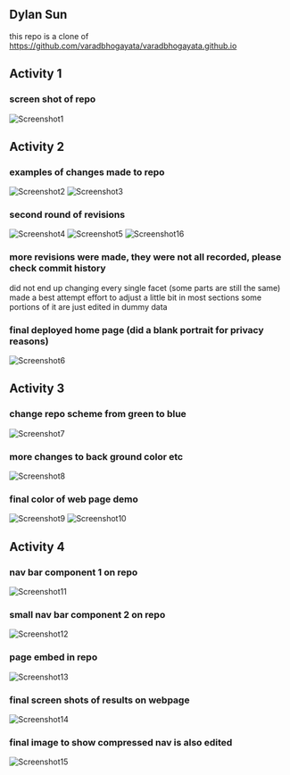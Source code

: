 ## Dylan Sun

this repo is a clone of
https://github.com/varadbhogayata/varadbhogayata.github.io 

## Activity 1
### screen shot of repo 
![Screenshot1](ActivityScreenshots/image.png)

## Activity 2
### examples of changes made to repo 
![Screenshot2](ActivityScreenshots/image2.png)
![Screenshot3](ActivityScreenshots/image3.png)
### second round of revisions
![Screenshot4](ActivityScreenshots/image4.png)
![Screenshot5](ActivityScreenshots/image5.png)
![Screenshot16](ActivityScreenshots/image16.png)
### more revisions were made, they were not all recorded, please check commit history 
did not end up changing every single facet (some parts are still the same)
made a best attempt effort to adjust a little bit in most sections
some portions of it are just edited in dummy data 
### final deployed home page (did a blank portrait for privacy reasons)
![Screenshot6](ActivityScreenshots/image6.png)

## Activity 3
### change repo scheme from green to blue 
![Screenshot7](ActivityScreenshots/image7.png)
### more changes to back ground color etc
![Screenshot8](ActivityScreenshots/image8.png)
### final color of web page demo 
![Screenshot9](ActivityScreenshots/image9.png)
![Screenshot10](ActivityScreenshots/image10.png)

## Activity 4
### nav bar component 1 on repo 
![Screenshot11](ActivityScreenshots/image11.png)
### small nav bar component 2 on repo 
![Screenshot12](ActivityScreenshots/image12.png)
### page embed in repo 
![Screenshot13](ActivityScreenshots/image13.png)
### final screen shots of results on webpage 
![Screenshot14](ActivityScreenshots/image14.png)
### final image to show compressed nav is also edited 
![Screenshot15](ActivityScreenshots/image15.png)